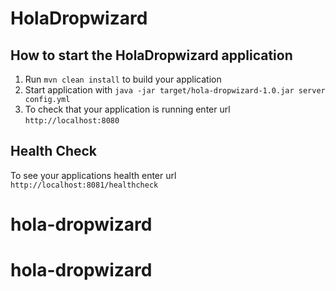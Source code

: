 # HolaDropwizard

How to start the HolaDropwizard application
---

1. Run `mvn clean install` to build your application
1. Start application with `java -jar target/hola-dropwizard-1.0.jar server config.yml`
1. To check that your application is running enter url `http://localhost:8080`

Health Check
---

To see your applications health enter url `http://localhost:8081/healthcheck`
# hola-dropwizard
# hola-dropwizard
